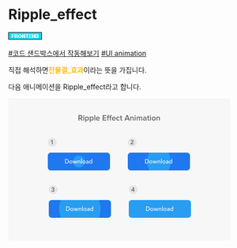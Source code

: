 # Ripple_effect

![Frontend](../../2TAT1C/Label_Frontend.png)

<a href="https://codesandbox.io/s/react-button-ripple-effect-z8rqw?from-embed">#코드 샌드박스에서 작동해보기</a>
<a href="https://material-ui.com/api/button-base/#props">#UI animation</a>

직접 해석하면<span style="color:#FFBF00; font-weight:bold;">잔물결_효과</span>이라는 뜻을 가집니다.

다음 애니메이션을 Ripple_effect라고 합니다.

![ripple effect](../../2TAT1C/ripple_effect_1.png)
